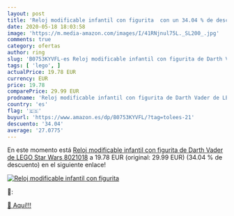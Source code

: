 ```yaml
---
layout: post
title: 'Reloj modificable infantil con figurita  con un 34.04 % de descuento'
date: 2020-05-18 18:03:58
image: 'https://m.media-amazon.com/images/I/41RNjnul75L._SL200_.jpg'
comments: true
category: ofertas
author: ring
slug: 'B0753KYVFL-es Reloj modificable infantil con figurita de Darth Vader de...'
tags: [ 'lego', ]
actualPrice: 19.78 EUR
currency: EUR
price: 19.78
comparePrice: 29.99 EUR
prodname: 'Reloj modificable infantil con figurita de Darth Vader de LEGO Star Wars 8021018'
country: 'es'
flag: '🇪🇸'
buyurl: 'https://www.amazon.es/dp/B0753KYVFL/?tag=tolees-21'
descuento: '34.04'
average: '27.0775'
---
```


En este momento está [Reloj modificable infantil con figurita de Darth Vader de LEGO Star Wars 8021018](https://www.amazon.es/dp/B0753KYVFL/?tag=tolees-21) a 19.78 EUR (original: 29.99 EUR) (34.04 %  de descuento) en el siguiente enlace!

[![Reloj modificable infantil con figurita ](https://m.media-amazon.com/images/I/41RNjnul75L._SL200_.jpg)](https://www.amazon.es/dp/B0753KYVFL/?tag=tolees-21)

🔎:


[🛒 Aquí!!!](https://www.amazon.es/dp/B0753KYVFL/?tag=tolees-21)
